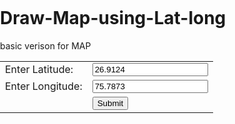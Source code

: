 # Draw-Map-using-Lat-long
basic verison for MAP


<html>
<head>
<title>Show Google Map with Latitude and Longitude Using Jquery Author:SAURABH PATNI</title>
<style type="text/css">
html { height: 100% }
body { height: 100%; margin: 0; padding: 0 }
#map_canvas { height: 100% }
</style>
<script type="text/javascript"
src="https://maps.googleapis.com/maps/api/js?key=AIzaSyC6v5-2uaq_wusHDktM9ILcqIrlPtnZgEk&sensor=false">
</script>
<script type="text/javascript">
function initialize() {
//alert("IN");
var lat = document.getElementById('txtlat').value;
var lon = document.getElementById('txtlon').value;
var myLatlng = new google.maps.LatLng(lat, lon) // This is used to center the map to show our markers
var mapOptions = {
center: myLatlng,
zoom: 6,
mapTypeId: google.maps.MapTypeId.ROADMAP,
marker: true
};
var map = new google.maps.Map(document.getElementById("map_canvas"), mapOptions);
var marker = new google.maps.Marker({
position: myLatlng
});
marker.setMap(map);
}
</script>
</head>
<body >
<form id="form1" runat="server">
<table>
<tr>
<td>Enter Latitude:</td>
<td><input type="text" id="txtlat" value="26.9124" /> </td>
</tr>
<tr>
<td>Enter Longitude:</td>
<td><input type="text" id="txtlon" value="75.7873" /> </td>
</tr>
<tr>
<td></td>
<td><input type="button" value="Submit" onclick="javascript:initialize()" /> </td>
</tr>
</table>
<div id="map_canvas" style="width: 500px; height: 400px"></div>
</form>
</body>
</html>

